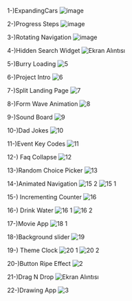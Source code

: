 1-)ExpandingCars
![image](https://github.com/HsnEmre/50ProjectWithJS/assets/92093161/ffec1b34-135e-4699-b401-9183a34ea4e1)


2-)Progress Steps
![image](https://github.com/HsnEmre/50ProjectWithJS/assets/92093161/0418a47a-04fd-408d-9555-3627a4b7bb9e)


3-)Rotating Navigation
![image](https://github.com/HsnEmre/50ProjectWithJS/assets/92093161/276f68ff-dd6e-43cf-8a3a-b3476e74d161)


4-)Hidden Search Widget
![Ekran Alıntısı](https://github.com/user-attachments/assets/19576d1d-bddf-4df1-b86f-27eacb8a362c)

5-)Burry Loading
![5](https://github.com/user-attachments/assets/b95d71e4-36dc-4c6e-ae8d-9670cdc1851a)

6-)Project Intro
![6](https://github.com/user-attachments/assets/b81b6fec-70d0-4053-83ec-5cb5adc8f707)

7-)Split Landing Page
![7](https://github.com/user-attachments/assets/38929350-b20c-4d4f-a1dd-97980f5978a5)

8-)Form Wave Animation
![8](https://github.com/user-attachments/assets/1b942ac8-2790-4d29-ada8-bf39a0faaa1a)

9-)Sound Board
![9](https://github.com/user-attachments/assets/2612814c-d132-4caf-9918-98d8445fc20f)

10-)Dad Jokes
![10](https://github.com/user-attachments/assets/bb7a570a-ee10-48e8-915b-72e538a9ed93)

11-)Event Key Codes
![11](https://github.com/user-attachments/assets/5e983b6b-0d01-4276-ad1f-611e54c5740d)

12-) Faq Collapse
![12](https://github.com/user-attachments/assets/a74ff0cf-212f-45d1-a3df-7bd5a520b804)

13-)Random Choice Picker
![13](https://github.com/user-attachments/assets/973e62e6-3068-4ecf-84bd-0fd665f8a62b)

14-)Animated Navigation
![15 2](https://github.com/user-attachments/assets/6d18a592-5b0f-41c7-bd8d-e077ef593631)
![15 1](https://github.com/user-attachments/assets/1d634add-5808-4fea-9415-1df21a0a94b7)

15-) Incrementing Counter
![16](https://github.com/user-attachments/assets/f213b108-0430-452f-8e3a-2bfb117bf695)

16-) Drink Water
![16 1](https://github.com/user-attachments/assets/318458d5-5f8d-4a27-9542-6106a5cfbbf3)
![16 2](https://github.com/user-attachments/assets/454f82bd-2862-4520-ba0d-3fdbdf71ef58)

17-)Movie App
![18 1](https://github.com/user-attachments/assets/4c93879a-8217-44df-8cb9-9b6f28961f54)

18-)Background slider
![19](https://github.com/user-attachments/assets/413439e0-bda6-414d-b2eb-7ff3090719f6)

19-) Theme Clock
![20 1](https://github.com/user-attachments/assets/bb3a6a51-c773-4381-86f7-5ee81f4c899e)
![20 2](https://github.com/user-attachments/assets/ddeb6fce-e023-46b0-ac07-7ec9b52b23ff)

20-)Button Ripe Effect
![2](https://github.com/user-attachments/assets/68b02f07-2df5-40ca-8b47-fa88a26a8bb4)

21-)Drag N Drop
![Ekran Alıntısı](https://github.com/user-attachments/assets/6fc204d0-0a57-4a81-b7a4-1270493fb291)

22-)Drawing App
![3](https://github.com/user-attachments/assets/72b9b53d-ea19-4a75-867b-69442a0eb898)

